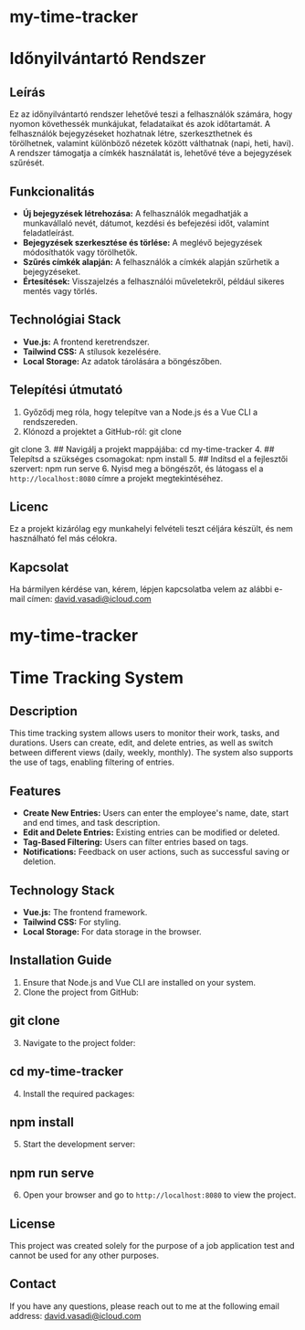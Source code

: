 # my-time-tracker

# Időnyilvántartó Rendszer

## Leírás
Ez az időnyilvántartó rendszer lehetővé teszi a felhasználók számára, hogy nyomon követhessék munkájukat, feladataikat és azok időtartamát. A felhasználók bejegyzéseket hozhatnak létre, szerkeszthetnek és törölhetnek, valamint különböző nézetek között válthatnak (napi, heti, havi). A rendszer támogatja a címkék használatát is, lehetővé téve a bejegyzések szűrését.

## Funkcionalitás
- **Új bejegyzések létrehozása:** A felhasználók megadhatják a munkavállaló nevét, dátumot, kezdési és befejezési időt, valamint feladatleírást.
- **Bejegyzések szerkesztése és törlése:** A meglévő bejegyzések módosíthatók vagy törölhetők.
- **Szűrés címkék alapján:** A felhasználók a címkék alapján szűrhetik a bejegyzéseket.
- **Értesítések:** Visszajelzés a felhasználói műveletekről, például sikeres mentés vagy törlés.

## Technológiai Stack
- **Vue.js:** A frontend keretrendszer.
- **Tailwind CSS:** A stílusok kezelésére.
- **Local Storage:** Az adatok tárolására a böngészőben.

## Telepítési útmutató
1. Győződj meg róla, hogy telepítve van a Node.js és a Vue CLI a rendszereden.
2. Klónozd a projektet a GitHub-ról:
git clone <repository-url>


 git clone <repository-url>
3. ## Navigálj a projekt mappájába:
cd my-time-tracker
4. ## Telepítsd a szükséges csomagokat:
npm install
5. ## Indítsd el a fejlesztői szervert:
npm run serve
6. Nyisd meg a böngészőt, és látogass el a `http://localhost:8080` címre a projekt megtekintéséhez.


## Licenc
Ez a projekt kizárólag egy munkahelyi felvételi teszt céljára készült, és nem használható fel más célokra.

## Kapcsolat
Ha bármilyen kérdése van, kérem, lépjen kapcsolatba velem az alábbi e-mail címen: 
[david.vasadi@icloud.com](mailto:david.vasadi@icloud.com)



# my-time-tracker

# Time Tracking System

## Description
This time tracking system allows users to monitor their work, tasks, and durations. Users can create, edit, and delete entries, as well as switch between different views (daily, weekly, monthly). The system also supports the use of tags, enabling filtering of entries.

## Features
- **Create New Entries:** Users can enter the employee's name, date, start and end times, and task description.
- **Edit and Delete Entries:** Existing entries can be modified or deleted.
- **Tag-Based Filtering:** Users can filter entries based on tags.
- **Notifications:** Feedback on user actions, such as successful saving or deletion.

## Technology Stack
- **Vue.js:** The frontend framework.
- **Tailwind CSS:** For styling.
- **Local Storage:** For data storage in the browser.

## Installation Guide
1. Ensure that Node.js and Vue CLI are installed on your system.
2. Clone the project from GitHub:
## git clone <repository-url>
3. Navigate to the project folder:
## cd my-time-tracker
4. Install the required packages:
## npm install
5. Start the development server:
## npm run serve
6. Open your browser and go to `http://localhost:8080` to view the project.

## License
This project was created solely for the purpose of a job application test and cannot be used for any other purposes.

## Contact
If you have any questions, please reach out to me at the following email address: 
[david.vasadi@icloud.com](mailto:david.vasadi@icloud.com)
